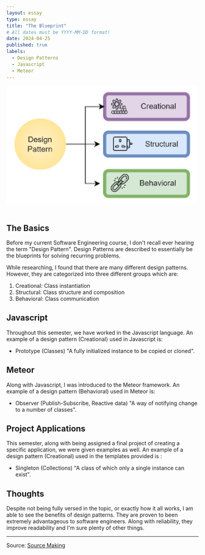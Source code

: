 ```yaml
---
layout: essay
type: essay
title: "The Blueprint"
# All dates must be YYYY-MM-DD format!
date: 2024-04-25
published: true
labels:
  - Design Patterns 
  - Javascript
  - Meteor
---
```


<div class="container-fluid justify-content-center">
<img width="500px" src="../img/blueprint/blueprint.png">
</div>

<br>

## The Basics

Before my current Software Engineering course, I don't recall ever hearing the term "Design Pattern". Design Patterns are described to essentially be the blueprints for solving recurring problems.

While researching, I found that there are many different design patterns. However, they are categorized into three different groups which are:

1. Creational: Class instantiation
2. Structural: Class structure and composition
3. Behavioral: Class communication

## Javascript

Throughout this semester, we have worked in the Javascript language. An example of a design pattern (Creational) used in Javascript is:
- Prototype 
(Classes) 
"A fully initialized instance to be copied or cloned".

## Meteor

Along with Javascript, I was introduced to the Meteor framework. An example of a design pattern (Behavioral) used in Meteor is:
- Observer 
(Publish-Subscribe, Reactive data)
"A way of notifying change to a number of classes".

## Project Applications

This semester, along with being assigned a final project of creating a specific  application, we were given examples as well. An example of a design pattern (Creational) used in the templates provided is :
- Singleton
(Collections)
"A class of which only a single instance can exist".

## Thoughts

Despite not being fully versed in the topic, or exactly how it all works, I am able to see the benefits of design patterns. They are proven to been extremely advantageous to software engineers. Along with reliability, they improve readability and I'm sure plenty of other things.

<hr>

Source: <a href="https://sourcemaking.com/design_patterns"><i class="large github icon "></i>Source Making</a>